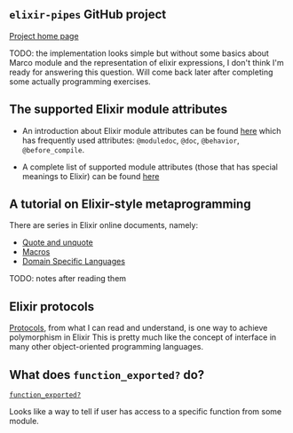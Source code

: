 ## `elixir-pipes` GitHub project

[Project home page](https://github.com/batate/elixir-pipes)

TODO: the implementation looks simple but without some basics about Marco module and
the representation of elixir expressions, I don't think I'm ready for answering this question.
Will come back later after completing some actually programming exercises.

## The supported Elixir module attributes

* An introduction about Elixir module attributes can be found [here](http://elixir-lang.org/getting-started/module-attributes.html)
  which has frequently used attributes: `@moduledoc`, `@doc`, `@behavior`, `@before_compile`.

* A complete list of supported module attributes (those that has special meanings to Elixir) can be found [here](http://elixir-lang.org/docs/v1.0/elixir/Module.html)

## A tutorial on Elixir-style metaprogramming

There are series in Elixir online documents, namely:

* [Quote and unquote](http://elixir-lang.org/getting-started/meta/quote-and-unquote.html)
* [Macros](http://elixir-lang.org/getting-started/meta/macros.html)
* [Domain Specific Languages](http://elixir-lang.org/getting-started/meta/domain-specific-languages.html)

TODO: notes after reading them

## Elixir protocols

[Protocols](http://elixir-lang.org/getting-started/protocols.html), from what I can read and
understand, is one way to achieve polymorphism in Elixir
This is pretty much like the concept of interface in many other object-oriented programming
languages.

## What does `function_exported?` do?

[`function_exported?`](http://elixir-lang.org/docs/v1.0/elixir/Kernel.html#function_exported?/3)

Looks like a way to tell if user has access to a specific function from some module.
